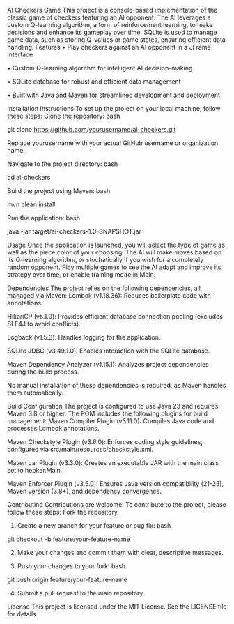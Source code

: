 AI Checkers Game
This project is a console-based implementation of the classic game of checkers featuring an AI opponent. The AI leverages a custom Q-learning algorithm, a form of reinforcement learning, to make decisions and enhance its gameplay over time. SQLite is used to manage game data, such as storing Q-values or game states, ensuring efficient data handling.
Features
• Play checkers against an AI opponent in a JFrame interface

• Custom Q-learning algorithm for intelligent AI decision-making

• SQLite database for robust and efficient data management

• Built with Java and Maven for streamlined development and deployment

Installation Instructions
To set up the project on your local machine, follow these steps:
Clone the repository:
bash

git clone https://github.com/yourusername/ai-checkers.git

Replace yourusername with your actual GitHub username or organization name.

Navigate to the project directory:
bash

cd ai-checkers

Build the project using Maven:
bash

mvn clean install

Run the application:
bash

java -jar target/ai-checkers-1.0-SNAPSHOT.jar

Usage
Once the application is launched, you will select the type of game as well as the piece color of your choosing. The AI will make moves based on its Q-learning algorithm, or stochatically if you wish for a completely random opponent. Play multiple games to see the AI adapt and improve its strategy over time, or enable training mode in Main.

Dependencies
The project relies on the following dependencies, all managed via Maven:
Lombok (v1.18.36): Reduces boilerplate code with annotations.

HikariCP (v5.1.0): Provides efficient database connection pooling (excludes SLF4J to avoid conflicts).

Logback (v1.5.3): Handles logging for the application.

SQLite JDBC (v3.49.1.0): Enables interaction with the SQLite database.

Maven Dependency Analyzer (v1.15.1): Analyzes project dependencies during the build process.

No manual installation of these dependencies is required, as Maven handles them automatically.

Build Configuration
The project is configured to use Java 23 and requires Maven 3.8 or higher. The POM includes the following plugins for build management:
Maven Compiler Plugin (v3.11.0): Compiles Java code and processes Lombok annotations.

Maven Checkstyle Plugin (v3.6.0): Enforces coding style guidelines, configured via src/main/resources/checkstyle.xml.

Maven Jar Plugin (v3.3.0): Creates an executable JAR with the main class set to hepker.Main.

Maven Enforcer Plugin (v3.5.0): Ensures Java version compatibility (21-23), Maven version (3.8+), and dependency convergence.

Contributing
Contributions are welcome! To contribute to the project, please follow these steps:
Fork the repository.

1. Create a new branch for your feature or bug fix:
bash

git checkout -b feature/your-feature-name

2. Make your changes and commit them with clear, descriptive messages.

3. Push your changes to your fork:
bash

git push origin feature/your-feature-name

4. Submit a pull request to the main repository.

License
This project is licensed under the MIT License. See the LICENSE file for details.




